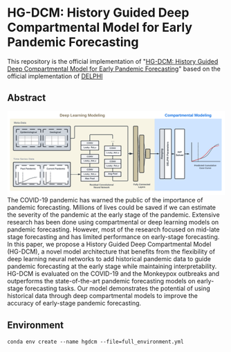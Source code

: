 # HG-DCM: History Guided Deep Compartmental Model for Early Pandemic Forecasting
This repository is the official implementation of "[HG-DCM: History Guided Deep Compartmental Model for Early Pandemic Forecasting]()" based on the official implementation of [DELPHI](https://github.com/COVIDAnalytics/DELPHI)

## Abstract
![architecture](/architecture.png)
The COVID-19 pandemic has warned the public of the importance of pandemic
forecasting. Millions of lives could be saved if we can estimate the severity of
the pandemic at the early stage of the pandemic. Extensive research has been
done using compartmental or deep learning models on pandemic forecasting.
However, most of the research focused on mid-late stage forecasting and has
limited performance on early-stage forecasting. In this paper, we propose a History
Guided Deep Compartmental Model (HG-DCM), a novel model architecture that
benefits from the flexibility of deep learning neural networks to add historical
pandemic data to guide pandemic forecasting at the early stage while maintaining
interpretability. HG-DCM is evaluated on the COVID-19 and the Monkeypox
outbreaks and outperforms the state-of-the-art pandemic forecasting models on
early-stage forecasting tasks. Our model demonstrates the potential of using
historical data through deep compartmental models to improve the accuracy of
early-stage pandemic forecasting.

## Environment 

```shell
conda env create --name hgdcm --file=full_environment.yml
```
